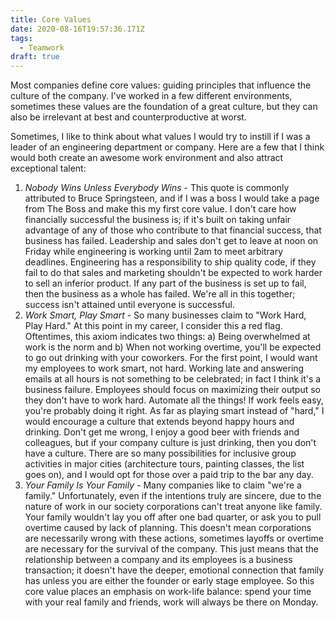 ```yaml
---
title: Core Values
date: 2020-08-16T19:57:36.171Z
tags:
  - Teamwork
draft: true
---
```

Most companies define core values: guiding principles that influence the culture of the company.  I've worked in a few different environments, sometimes these values are the foundation of a great culture, but they can also be irrelevant at best and counterproductive at worst. 

Sometimes, I like to think about what values I would try to instill if I was a leader of an engineering department or company.  Here are a few that I think would both create an awesome work environment and also attract exceptional talent:

1. *Nobody Wins Unless Everybody Wins* - This quote is commonly attributed to Bruce Springsteen, and if I was a boss I would take a page from The Boss and make this my first core value.  I don't care how financially successful the business is; if it's built on taking unfair advantage of any of those who contribute to that financial success, that business has failed.  Leadership and sales don't get to leave at noon on Friday while engineering is working until 2am to meet arbitrary deadlines.  Engineering has a responsibility to ship quality code, if they fail to do that sales and marketing shouldn't be expected to work harder to sell an inferior product.  If any part of the business is set up to fail, then the business as a whole has failed.  We're all in this together; success isn't attained until everyone is successful.  
2. *Work Smart, Play Smart* - So many businesses claim to "Work Hard, Play Hard."  At this point in my career, I consider this a red flag.  Oftentimes, this axiom indicates two things: a) Being overwhelmed at work is the norm and b) When not working overtime, you'll be expected to go out drinking with your coworkers. For the first point, I would want my employees to work smart, not hard.  Working late and answering emails at all hours is not something to be celebrated; in fact I think it's a business failure.  Employees should focus on maximizing their output so they don't have to work hard.  Automate all the things!  If work feels easy, you're probably doing it right.  As far as playing smart instead of "hard," I would encourage a culture that extends beyond happy hours and drinking.  Don't get me wrong, I enjoy a good beer with friends and colleagues, but if your company culture is just drinking, then you don't have a culture.  There are so many possibilities for inclusive group activities in major cities (architecture tours, painting classes, the list goes on), and I would opt for those over a paid trip to the bar any day.
3. *Your Family Is Your Family* - Many companies like to claim "we're a family."  Unfortunately, even if the intentions truly are sincere, due to the nature of work in our society corporations can't treat anyone like family.  Your family wouldn't lay you off after one bad quarter, or ask you to pull overtime caused by lack of planning.  This doesn't mean corporations are necessarily wrong with these actions, sometimes layoffs or overtime are necessary for the survival of the company.  This just means that the relationship between a company and its employees is a business transaction; it doesn't have the deeper, emotional connection that family has unless you are either the founder or early stage employee.  So this core value places an emphasis on work-life balance: spend your time with your real family and friends, work will always be there on Monday.